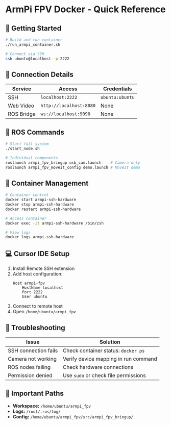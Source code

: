 # ArmPi FPV Docker - Quick Reference

## 🚀 Getting Started

```bash
# Build and run container
./run_armpi_container.sh

# Connect via SSH
ssh ubuntu@localhost -p 2222
```

## 🔗 Connection Details

| Service | Access | Credentials |
|---------|--------|-------------|
| SSH | `localhost:2222` | `ubuntu:ubuntu` |
| Web Video | `http://localhost:8080` | None |
| ROS Bridge | `ws://localhost:9090` | None |

## 🤖 ROS Commands

```bash
# Start full system
./start_node.sh

# Individual components
roslaunch armpi_fpv_bringup usb_cam.launch    # Camera only
roslaunch armpi_fpv_moveit_config demo.launch # MoveIt demo
```

## 🐳 Container Management

```bash
# Container control
docker start armpi-ssh-hardware
docker stop armpi-ssh-hardware
docker restart armpi-ssh-hardware

# Access container
docker exec -it armpi-ssh-hardware /bin/zsh

# View logs
docker logs armpi-ssh-hardware
```

## 💻 Cursor IDE Setup

1. Install Remote SSH extension
2. Add host configuration:
   ```
   Host armpi-fpv
       HostName localhost
       Port 2222
       User ubuntu
   ```
3. Connect to remote host
4. Open `/home/ubuntu/armpi_fpv`

## 🔧 Troubleshooting

| Issue | Solution |
|-------|----------|
| SSH connection fails | Check container status: `docker ps` |
| Camera not working | Verify device mapping in run command |
| ROS nodes failing | Check hardware connections |
| Permission denied | Use `sudo` or check file permissions |

## 📁 Important Paths

- **Workspace:** `/home/ubuntu/armpi_fpv`
- **Logs:** `/root/.ros/log/`
- **Config:** `/home/ubuntu/armpi_fpv/src/armpi_fpv_bringup/`
